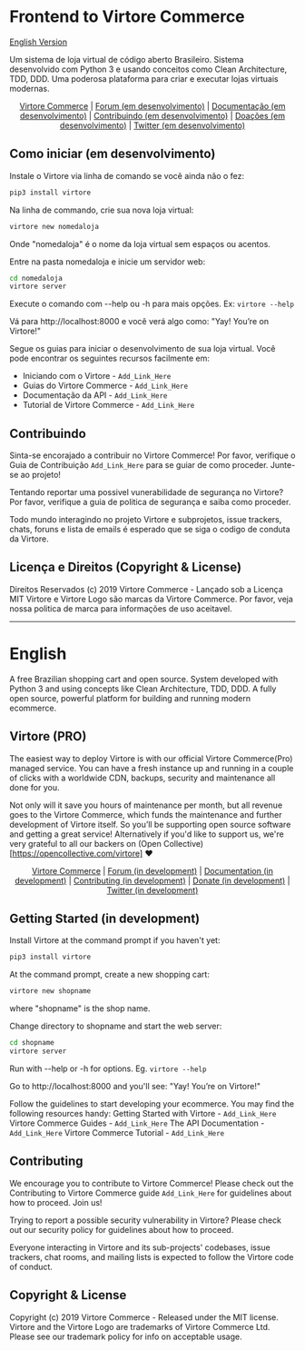 # Frontend to Virtore Commerce

[English Version](#English)

Um sistema de loja virtual de código aberto Brasileiro. Sistema desenvolvido com Python 3 e usando conceitos como Clean Architecture, TDD, DDD. Uma poderosa plataforma para criar e executar lojas virtuais modernas.

<p align="center">
    <a href="https://virtore.com">Virtore Commerce</a> |
    <a href="https://forum.virtore.org">Forum (em desenvolvimento)</a> |
    <a href="https://virtore.org/docs/">Documentação (em desenvolvimento)</a> |
    <a href="https://github.com/virtore/virtore-commerce/blob/master/CONTRIBUTING.md">Contribuindo (em desenvolvimento)</a> |
    <a href="https://opencollective.com/virtore">Doações (em desenvolvimento)</a> |
    <a href="https://twitter.com/virtorecommerce">Twitter (em desenvolvimento)</a>
</p>

## Como iniciar (em desenvolvimento)

Instale o Virtore via linha de comando se você ainda não o fez:

```bash
pip3 install virtore
```

Na linha de commando, crie sua nova loja virtual:

```bash
virtore new nomedaloja
```

Onde "nomedaloja" é o nome da loja virtual sem espaços ou acentos.

Entre na pasta nomedaloja e inicie um servidor web:

```bash
cd nomedaloja
virtore server
```

Execute o comando com --help ou -h para mais opções. Ex: `virtore --help`

Vá para http://localhost:8000 e você verá algo como: "Yay! You’re on Virtore!"

Segue os guias para iniciar o desenvolvimento de sua loja virtual. Você pode encontrar os seguintes recursos facilmente em:

- Iniciando com o Virtore - `Add_Link_Here`
- Guias do Virtore Commerce - `Add_Link_Here`
- Documentação da API - `Add_Link_Here`
- Tutorial de Virtore Commerce - `Add_Link_Here`

## Contribuindo

Sinta-se encorajado a contribuir no Virtore Commerce! Por favor, verifique o Guia de Contribuição `Add_Link_Here` para se guiar de como proceder. Junte-se ao projeto!

Tentando reportar uma possivel vunerabilidade de segurança no Virtore? Por favor, verifique a guia de politica de segurança e saiba como proceder.

Todo mundo interagindo no projeto Virtore e subprojetos, issue trackers, chats, foruns e lista de emails é esperado que se siga o codigo de conduta da Virtore.

## Licença e Direitos (Copyright & License)

Direitos Reservados (c) 2019 Virtore Commerce - Lançado sob a Licença MIT
Virtore e Virtore Logo são marcas da Virtore Commerce.
Por favor, veja nossa politica de marca para informações de uso aceitavel.

----------------------------------

# English

A free Brazilian shopping cart and open source. System developed with Python 3 and using concepts like Clean Architecture, TDD, DDD. A fully open source, powerful platform for building and running modern ecommerce.

## Virtore (PRO)

The easiest way to deploy Virtore is with our official Virtore Commerce(Pro) managed service. You can have a fresh instance up and running in a couple of clicks with a worldwide CDN, backups, security and maintenance all done for you.

Not only will it save you hours of maintenance per month, but all revenue goes to the Virtore Commerce, which funds the maintenance and further development of Virtore itself. So you’ll be supporting open source software and getting a great service! Alternatively if you'd like to support us, we're very grateful to all our backers on (Open Collective)[https://opencollective.com/virtore] ❤️

<p align="center">
    <a href="https://virtore.com">Virtore Commerce</a> |
    <a href="https://forum.virtore.org">Forum (in development)</a> |
    <a href="https://virtore.org/docs/">Documentation (in development)</a> |
    <a href="https://github.com/virtore/virtore-commerce/blob/master/CONTRIBUTING.md">Contributing (in development)</a> |
    <a href="https://opencollective.com/virtore">Donate (in development)</a> |
    <a href="https://twitter.com/virtorecommerce">Twitter (in development)</a>
</p>

## Getting Started (in development)

Install Virtore at the command prompt if you haven't yet:

```bash
pip3 install virtore
```

At the command prompt, create a new shopping cart:

```bash
virtore new shopname
```

where "shopname" is the shop name.

Change directory to shopname and start the web server:

```bash
cd shopname
virtore server
```

Run with --help or -h for options. Eg. `virtore --help`

Go to http://localhost:8000 and you'll see: "Yay! You’re on Virtore!"

Follow the guidelines to start developing your ecommerce. You may find the following resources handy:
    Getting Started with Virtore - `Add_Link_Here`
    Virtore Commerce Guides - `Add_Link_Here`
    The API Documentation - `Add_Link_Here`
    Virtore Commerce Tutorial - `Add_Link_Here`

## Contributing

We encourage you to contribute to Virtore Commerce! Please check out the Contributing to Virtore Commerce guide `Add_Link_Here` for guidelines about how to proceed. Join us!

Trying to report a possible security vulnerability in Virtore? Please check out our security policy for guidelines about how to proceed.

Everyone interacting in Virtore and its sub-projects' codebases, issue trackers, chat rooms, and mailing lists is expected to follow the Virtore code of conduct.

## Copyright & License

Copyright (c) 2019 Virtore Commerce - Released under the MIT license. 
Virtore and the Virtore Logo are trademarks of Virtore Commerce Ltd. 
Please see our trademark policy for info on acceptable usage.
